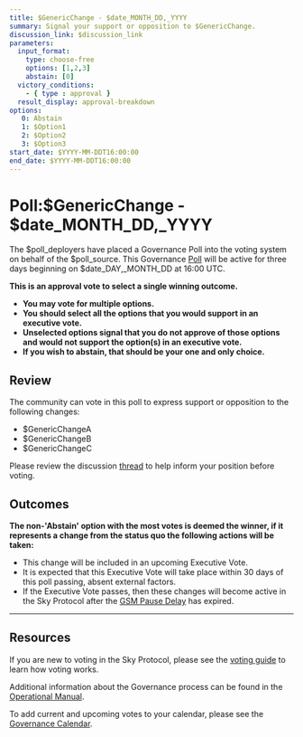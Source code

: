 ```yaml
---
title: $GenericChange - $date_MONTH_DD,_YYYY
summary: Signal your support or opposition to $GenericChange.
discussion_link: $discussion_link
parameters:
  input_format:
    type: choose-free
    options: [1,2,3]
    abstain: [0]
  victory_conditions:
    - { type : approval }
  result_display: approval-breakdown
options:
   0: Abstain
   1: $Option1
   2: $Option2
   3: $Option3
start_date: $YYYY-MM-DDT16:00:00
end_date: $YYYY-MM-DDT16:00:00
---
```

# Poll:$GenericChange - $date_MONTH_DD,_YYYY

The $poll_deployers have placed a Governance Poll into the voting system on behalf of the $poll_source. This Governance [Poll](https://sky-atlas.powerhouse.io/#A.1.9.1_Operational_Weekly_Cycle-b189fa17-57a9-4d4e-9780-0ce4efd94211%7C0db30308) will be active for three days beginning on $date_DAY,_MONTH_DD at 16:00 UTC.

**This is an approval vote to select a single winning outcome.**

- **You may vote for multiple options.**
- **You should select all the options that you would support in an executive vote.**
- **Unselected options signal that you do not approve of those options and would not support the option(s) in an executive vote.**
- **If you wish to abstain, that should be your one and only choice.**

## Review

The community can vote in this poll to express support or opposition to the following changes:

- $GenericChangeA
- $GenericChangeB
- $GenericChangeC

Please review the discussion [thread]($discussion_link) to help inform your position before voting.

## Outcomes

**The non-'Abstain' option with the most votes is deemed the winner, if it represents a change from the status quo the following actions will be taken:**

- This change will be included in an upcoming Executive Vote.
- It is expected that this Executive Vote will take place within 30 days of this poll passing, absent external factors.
- If the Executive Vote passes, then these changes will become active in the Sky Protocol after the [GSM Pause Delay](https://manual.makerdao.com/parameter-index/core/param-gsm-pause-delay) has expired.

---

## Resources

If you are new to voting in the Sky Protocol, please see the [voting guide](https://manual.makerdao.com/governance/voting-in-makerdao/on-chain-governance) to learn how voting works.

Additional information about the Governance process can be found in the [Operational Manual](https://manual.makerdao.com).

To add current and upcoming votes to your calendar, please see the [Governance Calendar](https://manual.makerdao.com/makerdao/calendars/governance-calendar).


